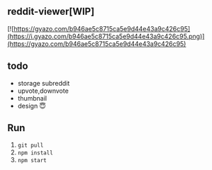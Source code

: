 ## reddit-viewer[WIP]

[![https://gyazo.com/b946ae5c8715ca5e9d44e43a9c426c95](https://i.gyazo.com/b946ae5c8715ca5e9d44e43a9c426c95.png)](https://gyazo.com/b946ae5c8715ca5e9d44e43a9c426c95)

## todo

- storage subreddit
- upvote,downvote
- thumbnail
- design :innocent:

## Run

1. `git pull`
2. `npm install`
3. `npm start`
